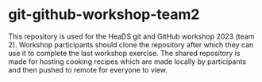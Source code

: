 # git-github-workshop-team2
This repository is used for the HeaDS git and GitHub workshop 2023 (team 2). Workshop participants should clone the repository after which they can use it to complete the last workshop exercise. The shared repository is made for hosting cooking recipes which are made locally by participants and then pushed to remote for everyone to view.
